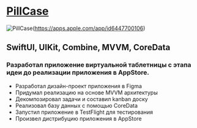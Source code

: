 # [PillCase](https://apps.apple.com/app/id6447700106)
![PillCase](https://logos-download.com/wp-content/uploads/2016/06/Download_on_the_App_Store_logo.png)(https://apps.apple.com/app/id6447700106)
## SwiftUI, UIKit, Combine, MVVM, CoreData

### Разработал приложение виртуальной таблетницы с этапа идеи до реализации приложения в AppStore.

- Разработал дизайн-проект приложения в Figma
- Придумал реализацию на основе MVVM архитектуры
- Декомпозировал задачи и составил kanban доску
- Реализовал базу данных с помощью CoreData
- Запустил приложение в TestFlight для тестирования
- Произвел дистрибуцию приложения в AppStore

